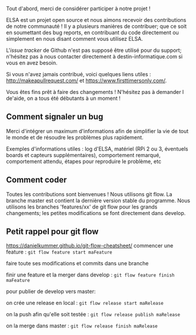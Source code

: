 
Tout d'abord, merci de considérer participer à notre projet !

ELSA est un projet open source et nous aimons recevoir des contributions de notre communauté ! Il y a plusieurs manières de contribuer; que ce soit en soumettant des bug reports, en contribuant du code directement ou simplement en nous disant comment vous utilisez ELSA.

L'*issue tracker* de Github n'est pas supposé être utilisé pour du support; n'hésitez pas à nous contacter directement à destin-informatique.com si vous en avez besoin.

Si vous n'avez jamais contribué, voici quelques liens utiles : http://makeapullrequest.com/ et https://www.firsttimersonly.com/.

Vous êtes fins prêt à faire des changements ! N'hésitez pas à demander l de'aide, on a tous été débutants à un moment !


## Comment signaler un bug

Merci d'intégrer un maximum d'informations afin de simplifier la vie de tout le monde et de résoudre les problèmes plus rapidement.

Exemples d'informations utiles : log d'ELSA, matériel (RPi 2 ou 3, éventuels boards et capteurs supplémentaires), comportement remarqué, comportement attendu, étapes pour reproduire le problème, etc


## Comment coder
Toutes les contributions sont bienvenues ! Nous utilisons git flow. La branche master est contient la dernière version stable du programme. Nous utilisons les branches 'features/xx' de git flow pour les grands changements; les petites modifications se font directement dans develop.

## Petit rappel pour git flow
https://danielkummer.github.io/git-flow-cheatsheet/
commencer une feature : `git flow feature start maFeature`

faire toute ses modifications et commits dans une branche

finir une feature et la merger dans develop : `git flow feature finish maFeature`

pour publier de develop vers master:

on crée une release en local : `git flow release start maRelease`

on la push afin qu'elle soit testée : `git flow release publish maRelease`

on la merge dans master : `git flow release finish maRelease`
